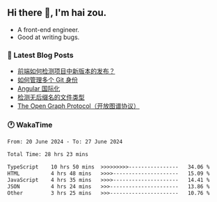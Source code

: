 ## Hi there 👋, I'm hai zou.

- A front-end engineer.
- Good at writing bugs.

### 📖 Latest Blog Posts
<!-- BLOG-POST-LIST:START -->
- [前端如何检测项目中新版本的发布？](https://blog.izou.top/angular/version-update/)
- [如何管理多个 Git 身份](https://blog.izou.top/git/multi-git-identity/)
- [Angular 国际化](https://blog.izou.top/angular/i18n/)
- [检测无后缀名的文件类型](https://blog.izou.top/js/filetype-check/)
- [The Open Graph Protocol（开放图谱协议）](https://blog.izou.top/website/open-graph-protocol/)
<!-- BLOG-POST-LIST:END -->

### 🕐 WakaTime
<!--START_SECTION:waka-->

```txt
From: 20 June 2024 - To: 27 June 2024

Total Time: 28 hrs 23 mins

TypeScript    10 hrs 50 mins  >>>>>>>>>----------------   34.06 %
HTML          4 hrs 48 mins   >>>>---------------------   15.09 %
JavaScript    4 hrs 35 mins   >>>>---------------------   14.41 %
JSON          4 hrs 24 mins   >>>----------------------   13.86 %
Other         3 hrs 25 mins   >>>----------------------   10.76 %
```

<!--END_SECTION:waka-->
